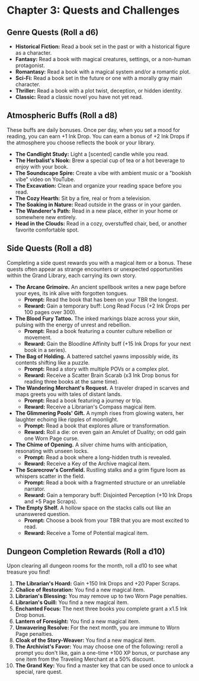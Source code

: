 # Chapter 3: Quests and Challenges

## Genre Quests (Roll a d6)
* **Historical Fiction:** Read a book set in the past or with a historical figure as a character.
* **Fantasy:** Read a book with magical creatures, settings, or a non-human protagonist.
* **Romantasy:** Read a book with a magical system and/or a romantic plot.
* **Sci-Fi:** Read a book set in the future or one with a morally gray main character.
* **Thriller:** Read a book with a plot twist, deception, or hidden identity.
* **Classic:** Read a classic novel you have not yet read.

## Atmospheric Buffs (Roll a d8)
These buffs are daily bonuses. Once per day, when you set a mood for reading, you can earn +1 Ink Drop. You can earn a bonus of +2 Ink Drops if the atmosphere you choose reflects the book or your library.

* **The Candlight Study:** Light a [scented] candle while you read.
* **The Herbalist's Nook:** Brew a special cup of tea or a hot beverage to enjoy with your book.
* **The Soundscape Spire:** Create a vibe with ambient music or a "bookish vibe" video on YouTube.
* **The Excavation:** Clean and organize your reading space before you read.
* **The Cozy Hearth:** Sit by a fire, real or from a television.
* **The Soaking in Nature:** Read outside in the grass or in your garden.
* **The Wanderer's Path:** Read in a new place, either in your home or somewhere new entirely.
* **Head in the Clouds:** Read in a cozy, overstuffed chair, bed, or another favorite comfortable spot.

## Side Quests (Roll a d8)
Completing a side quest rewards you with a magical item or a bonus. These quests often appear as strange encounters or unexpected opportunities within the Grand Library, each carrying its own story.

* **The Arcane Grimoire.** An ancient spellbook writes a new page before your eyes, its ink alive with forgotten tongues.
    * **Prompt:** Read the book that has been on your TBR the longest.
    * **Reward:** Gain a temporary buff: Long Read Focus (+2 Ink Drops per 100 pages over 300).
* **The Blood Fury Tattoo.** The inked markings blaze across your skin, pulsing with the energy of unrest and rebellion.
    * **Prompt:** Read a book featuring a counter culture rebellion or movement.
    * **Reward:** Gain the Bloodline Affinity buff (+15 Ink Drops for your next book in a series).
* **The Bag of Holding.** A battered satchel yawns impossibly wide, its contents shifting like a puzzle.
    * **Prompt:** Read a story with multiple POVs or a complex plot.
    * **Reward:** Receive a Scatter Brain Scarab (x3 Ink Drop bonus for reading three books at the same time).
* **The Wandering Merchant's Request.** A traveler draped in scarves and maps greets you with tales of distant lands.
    * **Prompt:** Read a book featuring a journey or trip.
    * **Reward:** Receive a Librarian's Compass magical item.
* **The Glimmering Pools' Gift.** A nymph rises from glowing waters, her laughter echoing like ripples of moonlight.
    * **Prompt:** Read a book that explores allure or transformation.
    * **Reward:** Roll a die: on even gain an Amulet of Duality; on odd gain one Worn Page curse.
* **The Chime of Opening.** A silver chime hums with anticipation, resonating with unseen locks.
    * **Prompt:** Read a book where a long-hidden truth is revealed.
    * **Reward:** Receive a Key of the Archive magical item.
* **The Scarecrow's Cornfield.** Rustling stalks and a grim figure loom as whispers scatter in the field.
    * **Prompt:** Read a book with a fragmented structure or an unreliable narrator.
    * **Reward:** Gain a temporary buff: Disjointed Perception (+10 Ink Drops and +5 Page Scraps).
* **The Empty Shelf.** A hollow space on the stacks calls out like an unanswered question.
    * **Prompt:** Choose a book from your TBR that you are most excited to read.
    * **Reward:** Receive a Tome of Potential magical item.

## Dungeon Completion Rewards (Roll a d10)
Upon clearing all dungeon rooms for the month, roll a d10 to see what treasure you find!

1.  **The Librarian's Hoard:** Gain +150 Ink Drops and +20 Paper Scraps.
2.  **Chalice of Restoration:** You find a new magical item.
3.  **Librarian's Blessing:** You may remove up to two Worn Page penalties.
4.  **Librarian's Quill:** You find a new magical item.
5.  **Enchanted Focus:** The next three books you complete grant a x1.5 Ink Drop bonus.
6.  **Lantern of Foresight:** You find a new magical item.
7.  **Unwavering Resolve:** For the next month, you are immune to Worn Page penalties.
8.  **Cloak of the Story-Weaver:** You find a new magical item.
9.  **The Archivist's Favor:** You may choose one of the following: reroll a prompt you don't like, gain a one-time +100 XP bonus, or purchase any one item from the Traveling Merchant at a 50% discount.
10. **The Grand Key:** You find a master key that can be used once to unlock a special, rare quest.